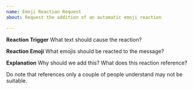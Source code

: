 ```yaml
---
name: Emoji Reaction Request
about: Request the addition of an automatic emoji reaction

---
```


**Reaction Trigger**
What text should cause the reaction?

**Reaction Emoji**
What emojis should be reacted to the message?

**Explanation**
Why should we add this? What does this reaction reference?

Do note that references only a couple of people understand may not be suitable.
